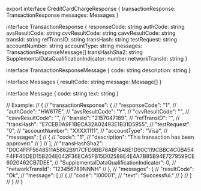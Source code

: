 export interface CreditCardChargeResponse {
  transactionResponse: TransactionResponse
  messages: Messages
}

interface TransactionResponse {
  responseCode: string
  authCode: string
  avsResultCode: string
  cvvResultCode: string
  cavvResultCode: string
  transId: string
  refTransID: string
  transHash: string
  testRequest: string
  accountNumber: string
  accountType: string
  messages: TransactionResponseMessage[]
  transHashSha2: string
  SupplementalDataQualificationIndicator: number
  networkTransId: string
}

interface TransactionResponseMessage {
  code: string
  description: string
}

interface Messages {
  resultCode: string
  message: Message[]
}

interface Message {
  code: string
  text: string
}

// Example:
// {
//   "transactionResponse": {
//     "responseCode": "1",
//     "authCode": "HW617E",
//     "avsResultCode": "Y",
//     "cvvResultCode": "",
//     "cavvResultCode": "",
//     "transId": "2157047189",
//     "refTransID": "",
//     "transHash": "E7CEB0A9F1BECA32A02493E1B31D5955",
//     "testRequest": "0",
//     "accountNumber": "XXXX1111",
//     "accountType": "Visa",
//     "messages": [
//       {
//         "code": "1",
//         "description": "This transaction has been approved."
//       }
//     ],
//     "transHashSha2": "D0C4FFF5648511A5862B917CFD9BB78ABF8A6E1D90C119CBBC4C0B454F4FF40DED15B204E042F36ECA5FB15D02588E4E4A7B85B94E7279599CE6020462CB7DEE",
//     "SupplementalDataQualificationIndicator": 0,
//     "networkTransId": "123456789NNNH"
//   },
//   "messages": {
//     "resultCode": "Ok",
//     "message": [
//       {
//         "code": "I00001",
//         "text": "Successful."
//       }
//     ]
//   }
// }

